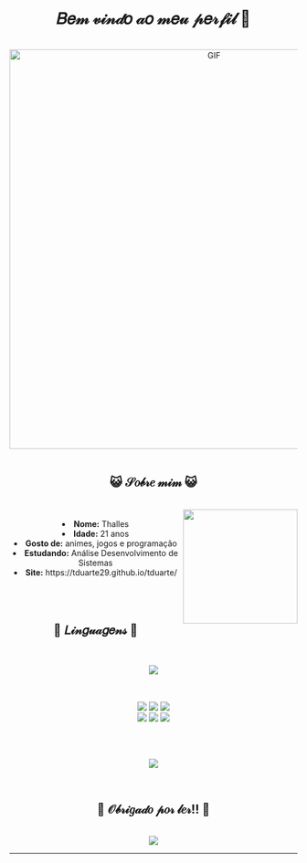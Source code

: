 <body>
  <center>
<h1 align="center"> 𝐵𝑒𝓂 𝓋𝒾𝓃𝒹𝑜 𝒶𝑜 𝓂𝑒𝓊 𝓅𝑒𝓇𝒻𝒾𝓁 💖  </h1>
<br>
<div align="center">
<img hight="300" width="700" alt="GIF" align="center" src="https://media.tenor.com/geq2owR6VPMAAAAd/ban-meliodas.gif">
</div>

<div>
  

 <br> 
</div>
    <div align="center">
<!-- <img src="https://i.imgur.com/jx17oHT.gif"> -->
      </div>
<div>
<h2 align="center"> 😺 𝒮𝑜𝒷𝓇𝑒 𝓂𝒾𝓂 😺 </h2>
<br>
  <div align="center">
<img src="https://i.pinimg.com/originals/3b/78/2f/3b782fa2ab6a2b70305b94a2e44ac8ed.gif" align="right" width="200" height="200">
<br>

  </div>
<div align="center">
<li>
<b>Nome:</b> Thalles</li>
<li>
<b>Idade:</b> 21 anos</li>
<li>
<b>Gosto de:</b> animes, jogos e programação
</li>
<li>
<b>Estudando:</b> Análise Desenvolvimento de Sistemas
</li>
<li>
  <b>Site:</b> https://tduarte29.github.io/tduarte/
</li>
</div>
<br><br>
</div>
<br>
<div>
<h2 align="center">           📇 𝐿𝒾𝓃𝑔𝓊𝒶𝑔𝑒𝓃𝓈 📇 </h2>
 <br>
<p>
  <div align="center">
<img src="https://i.pinimg.com/originals/30/d8/99/30d899232dfe254a407a954880f424e4.gif" align="center">
  </div>
</div>
<br>
<div>
<br>
<p align="center"><img src="https://img.shields.io/badge/GIT-E44C30?style=for-the-badge&logo=git&logoColor=white"/> <img src="https://img.shields.io/badge/html5%20-%23E34F26.svg?&style=for-the-badge&logo=html5&logoColor=white"/> <img src="https://img.shields.io/badge/css3%20-%231572B6.svg?&style=for-the-badge&logo=css3&logoColor=white"/><br>
 <img src="https://img.shields.io/badge/C-00599C?style=for-the-badge&logo=c&logoColor=white"/> <img src="https://img.shields.io/badge/javascript%20-%23323330.svg?&style=for-the-badge&logo=javascript&logoColor=%23F7DF1E"/> <img src="https://img.shields.io/badge/Python-FFD43B?style=for-the-badge&logo=python&logoColor=blue"/> <br><br>
</p>
<br>
<p align="center" >  
  <a href="https://github.com/tduarte29/github-readme-stats"> 
<img  src="https://github-readme-stats.vercel.app/api?username=tduarte29&show_icons=true&hide=contribs,prs&cache_seconds=86400&theme=city_lights"/>
  </a>
  </p>
<br>
<div>
<h2 align="center">💖  𝒪𝒷𝓇𝒾𝑔𝒶𝒹𝑜 𝓅𝑜𝓇 𝓁𝑒𝓇!!  💖</h2>
<br>
<div align="center">
<img src="https://i.pinimg.com/originals/a1/d6/28/a1d628a9619e713cf772f62599f91c57.gif">
</div>
<hr>
</div>
</div>
    </center>
</body>
